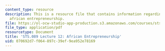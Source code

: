 ```yaml
---
content_type: resource
description: This is a resource file that contains information regarding lecture 12
  african entrepreneurship.
file: https://ol-ocw-studio-app-production.s3.amazonaws.com/courses/sts-089-technology-and-innovation-in-africa-fall-2014/070692d7f064897c39ef9ea952e78169_MITSTS_089F14_Lecture12.pdf
file_type: application/pdf
resourcetype: Document
title: 'STS.089 Lecture 12: African Entrepreneurship'
uid: 070692d7-f064-897c-39ef-9ea952e78169
---
```


